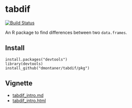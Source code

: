 


tabdif
================================================================================

[![Build Status](https://travis-ci.org/dmontaner/tabdif.svg?branch=master)](https://travis-ci.org/dmontaner/tabdif)

An R package to find differences between two `data.frames`.


Install
--------------------------------------------------------------------------------

    install.packages("devtools")
    library(devtools)
    install_github("dmontaner/tabdif/pkg")


Vignette
--------------------------------------------------------------------------------

- [tabdif_intro.md](tabdif_intro.md)
- [tabdif_intro.html](http://www.dmontaner.com/tabdif/pkg/inst/doc/tabdif_intro.html)
